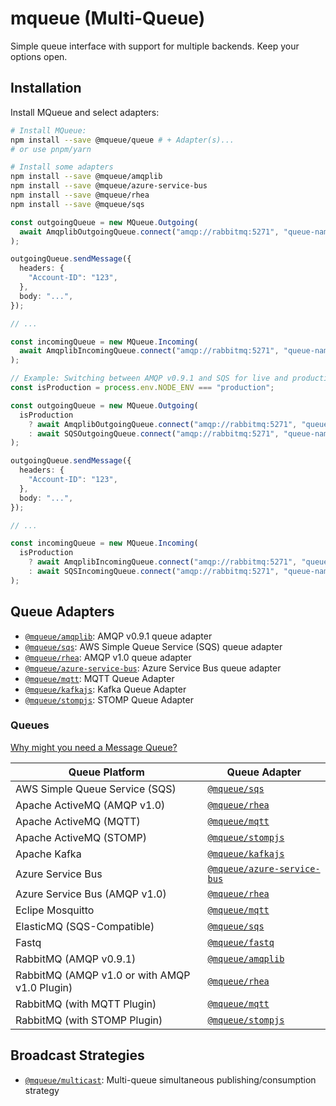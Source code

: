 # mqueue (Multi-Queue)

Simple queue interface with support for multiple backends. Keep your options
open.

## Installation

Install MQueue and select adapters:

```bash
# Install MQueue:
npm install --save @mqueue/queue # + Adapter(s)...
# or use pnpm/yarn

# Install some adapters
npm install --save @mqueue/amqplib
npm install --save @mqueue/azure-service-bus
npm install --save @mqueue/rhea
npm install --save @mqueue/sqs
```

```ts
const outgoingQueue = new MQueue.Outgoing(
  await AmqplibOutgoingQueue.connect("amqp://rabbitmq:5271", "queue-name"),
);

outgoingQueue.sendMessage({
  headers: {
    "Account-ID": "123",
  },
  body: "...",
});

// ...

const incomingQueue = new MQueue.Incoming(
  await AmqplibIncomingQueue.connect("amqp://rabbitmq:5271", "queue-name"),
);
```

```ts
// Example: Switching between AMQP v0.9.1 and SQS for live and production
const isProduction = process.env.NODE_ENV === "production";

const outgoingQueue = new MQueue.Outgoing(
  isProduction
    ? await AmqplibOutgoingQueue.connect("amqp://rabbitmq:5271", "queue-name")
    : await SQSOutgoingQueue.connect("amqp://rabbitmq:5271", "queue-name"),
);

outgoingQueue.sendMessage({
  headers: {
    "Account-ID": "123",
  },
  body: "...",
});

// ...

const incomingQueue = new MQueue.Incoming(
  isProduction
    ? await AmqplibIncomingQueue.connect("amqp://rabbitmq:5271", "queue-name")
    : await SQSIncomingQueue.connect("amqp://rabbitmq:5271", "queue-name"),
);
```

## Queue Adapters

- [`@mqueue/amqplib`][]: AMQP v0.9.1 queue adapter
- [`@mqueue/sqs`][]: AWS Simple Queue Service (SQS) queue adapter
- [`@mqueue/rhea`][]: AMQP v1.0 queue adapter
- [`@mqueue/azure-service-bus`][]: Azure Service Bus queue adapter
- [`@mqueue/mqtt`][]: MQTT Queue Adapter
- [`@mqueue/kafkajs`][]: Kafka Queue Adapter
- [`@mqueue/stompjs`][]: STOMP Queue Adapter

### Queues

[Why might you need a Message Queue?](https://blog.bytebytego.com/p/why-do-we-need-a-message-queue)

| Queue Platform                                | Queue Adapter                   |
| --------------------------------------------- | ------------------------------- |
| AWS Simple Queue Service (SQS)                | [`@mqueue/sqs`][]               |
| Apache ActiveMQ (AMQP v1.0)                   | [`@mqueue/rhea`][]              |
| Apache ActiveMQ (MQTT)                        | [`@mqueue/mqtt`][]              |
| Apache ActiveMQ (STOMP)                       | [`@mqueue/stompjs`][]           |
| Apache Kafka                                  | [`@mqueue/kafkajs`][]           |
| Azure Service Bus                             | [`@mqueue/azure-service-bus`][] |
| Azure Service Bus (AMQP v1.0)                 | [`@mqueue/rhea`][]              |
| Eclipe Mosquitto                              | [`@mqueue/mqtt`][]              |
| ElasticMQ (SQS-Compatible)                    | [`@mqueue/sqs`][]               |
| Fastq                                         | [`@mqueue/fastq`][]             |
| RabbitMQ (AMQP v0.9.1)                        | [`@mqueue/amqplib`][]           |
| RabbitMQ (AMQP v1.0 or with AMQP v1.0 Plugin) | [`@mqueue/rhea`][]              |
| RabbitMQ (with MQTT Plugin)                   | [`@mqueue/mqtt`][]              |
| RabbitMQ (with STOMP Plugin)                  | [`@mqueue/stompjs`][]           |

## Broadcast Strategies

- [`@mqueue/multicast`][]: Multi-queue simultaneous publishing/consumption
  strategy

[`@mqueue/amqplib`]:
  https://github.com/domwebber/mqueue/blob/main/packages/amqplib/README.md
[`@mqueue/sqs`]:
  https://github.com/domwebber/mqueue/blob/main/packages/sqs/README.md
[`@mqueue/rhea`]:
  https://github.com/domwebber/mqueue/blob/main/packages/rhea/README.md
[`@mqueue/azure-service-bus`]:
  https://github.com/domwebber/mqueue/blob/main/packages/azure-service-bus/README.md
[`@mqueue/mqtt`]:
  https://github.com/domwebber/mqueue/blob/main/packages/mqtt/README.md
[`@mqueue/kafkajs`]:
  https://github.com/domwebber/mqueue/blob/main/packages/kafka/README.md
[`@mqueue/stompjs`]:
  https://github.com/domwebber/mqueue/blob/main/packages/stompjs/README.md
[`@mqueue/fastq`]:
  https://github.com/domwebber/mqueue/blob/main/packages/fastq/README.md
[`@mqueue/multicast`]:
  https://github.com/domwebber/mqueue/blob/main/packages/multicast/README.md
